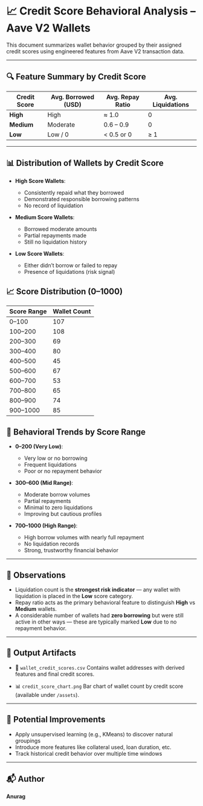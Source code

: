 
# 📈 Credit Score Behavioral Analysis – Aave V2 Wallets

This document summarizes wallet behavior grouped by their assigned credit scores using engineered features from Aave V2 transaction data.

---

## 🔍 Feature Summary by Credit Score

| Credit Score | Avg. Borrowed (USD) | Avg. Repay Ratio | Avg. Liquidations |
|--------------|---------------------|------------------|-------------------|
| **High**     | High                | ≈ 1.0            | 0                 |
| **Medium**   | Moderate            | 0.6 – 0.9        | 0                 |
| **Low**      | Low / 0             | < 0.5 or 0       | ≥ 1               |

---

## 📊 Distribution of Wallets by Credit Score

- **High Score Wallets**:
  - Consistently repaid what they borrowed
  - Demonstrated responsible borrowing patterns
  - No record of liquidation

- **Medium Score Wallets**:
  - Borrowed moderate amounts
  - Partial repayments made
  - Still no liquidation history

- **Low Score Wallets**:
  - Either didn’t borrow or failed to repay
  - Presence of liquidations (risk signal)

## 📈 Score Distribution (0–1000)

| Score Range | Wallet Count |
|-------------|--------------|
| 0–100       | 107          |
| 100–200     | 108          |
| 200–300     | 69           |
| 300–400     | 80           |
| 400–500     | 45           |
| 500–600     | 67           |
| 600–700     | 53           |
| 700–800     | 65           |
| 800–900     | 74           |
| 900–1000    | 85           |

## 🧾 Behavioral Trends by Score Range

- **0–200 (Very Low)**:
  - Very low or no borrowing
  - Frequent liquidations
  - Poor or no repayment behavior

- **300–600 (Mid Range)**:
  - Moderate borrow volumes
  - Partial repayments
  - Minimal to zero liquidations
  - Improving but cautious profiles

- **700–1000 (High Range)**:
  - High borrow volumes with nearly full repayment
  - No liquidation records
  - Strong, trustworthy financial behavior

---

## 📌 Observations

- Liquidation count is the **strongest risk indicator** — any wallet with liquidation is placed in the **Low** score category.
- Repay ratio acts as the primary behavioral feature to distinguish **High** vs **Medium** wallets.
- A considerable number of wallets had **zero borrowing** but were still active in other ways — these are typically marked **Low** due to no repayment behavior.

---

## 📁 Output Artifacts

- 📄 `wallet_credit_scores.csv`
  Contains wallet addresses with derived features and final credit scores.

- 📊 `credit_score_chart.png`
  Bar chart of wallet count by credit score (available under `/assets`).

---

## 🧠 Potential Improvements

- Apply unsupervised learning (e.g., KMeans) to discover natural groupings
- Introduce more features like collateral used, loan duration, etc.
- Track historical credit behavior over multiple time windows

---

## 📬 Author
**Anurag**
